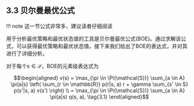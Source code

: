 ## 3.3 贝尔曼最优公式

!!! note 
    这一节公式非常多，建议读者仔细阅读

用于分析最优策略和最优状态值的工具是贝尔曼最优公式(BOE)。通过求解该公式，可以获得最优策略和最优状态值。接下来我们给出了BOE的表达式，并对其进行了详细分析。

对于每个$s\in\mathcal{S}$，BOE的元素级表达式为

$$\begin{aligned}
    v(s) = \max_{\pi \in \Pi(\mathcal{S})} \sum_{a \in A} \pi(a|s) \left( \sum_{r \in \mathbb{R}} p(r|s, a) r + \gamma \sum_{s' \in S} p(s'|s, a) v(s') \right) \\
= \max_{\pi \in \Pi(\mathcal{S})} \sum_{a \in A} \pi(a|s) q(s, a), \tag{3.1}
\end{aligned}$$